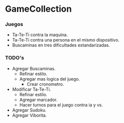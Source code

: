 # GameCollection

### Juegos
- Ta-Te-Ti contra la maquina.
- Ta-Te-Ti contra una persona en el mismo dispositivo.
- Buscaminas en tres dificultades estandarizadas.

### TODO's
- Agregar Buscaminas.
  - Refinar estilo.
  - Agregar mas logica del juego.
    - Crear cronometro.
- Modificar Ta-Te-Ti.
  - Refinar estilo.
  - Agregar marcador.
  - Hacer turnos para el juego contra ia y vs.
- Agregar Sudoku.
- Agregar Viborita.